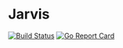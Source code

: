 # Jarvis
[![Build Status](https://travis-ci.org/RayHuangCN/Jarvis.svg?branch=master)](https://travis-ci.org/RayHuangCN/Jarvis)
[![Go Report Card](https://goreportcard.com/badge/github.com/RayHuangCN/Jarvis)](https://goreportcard.com/report/github.com/RayHuangCN/Jarvis)